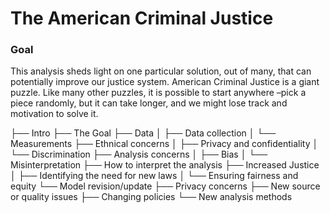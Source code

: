 # The American Criminal Justice

### Goal
This analysis sheds light on one particular solution, out of many, that can potentially improve our justice system. American Criminal Justice is a giant puzzle. Like many other puzzles, it is possible to start anywhere –pick a piece randomly, but it can take longer, and we might lose track and motivation to solve it.

├── Intro
├── The Goal
├── Data
│   ├── Data collection
│   └── Measurements
├── Ethnical concerns
│   ├── Privacy and confidentiality
│   └── Discrimination
├── Analysis concerns
│   ├── Bias
│   └── Misinterpretation
├── How to interpret the analysis
├── Increased Justice
│   ├── Identifying the need for new laws
│   └── Ensuring fairness and equity
└── Model revision/update
    ├── Privacy concerns
    ├── New source or quality issues
    ├── Changing policies
    └── New analysis methods